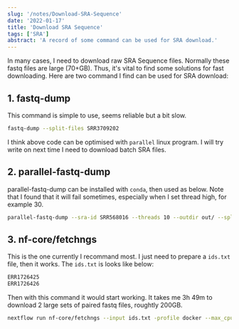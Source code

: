 ```yaml
---
slug: '/notes/Download-SRA-Sequence'
date: '2022-01-17'
title: 'Download SRA Sequence'
tags: ['SRA']
abstract: 'A record of some command can be used for SRA download.'
---
```


In many cases, I need to download raw SRA Sequence files. Normally these fastq files are large (70+GB). Thus, it's vital to find some solutions for fast downloading. Here are two command I find can be used for SRA download:

## 1. fastq-dump

This command is simple to use, seems reliable but a bit slow.

```bash
fastq-dump --split-files SRR3709202
```

I think above code can be optimised with `parallel` linux program. I will try write on next time I need to download batch SRA files.

## 2. parallel-fastq-dump

parallel-fastq-dump can be installed with `conda`, then used as below. Note that I found that it will fail sometimes, especially when I set thread high, for example 30.

```bash
parallel-fastq-dump --sra-id SRR568016 --threads 10 --outdir out/ --split-files --gzip --tmpdir /data/Tian/myTMP
```

## 3. nf-core/fetchngs

This is the one currently I recommand most. I just need to prepare a `ids.txt` file, then it works. The `ids.txt` is looks like below:

```bash
ERR1726425
ERR1726426
```

Then with this command it would start working. It takes me 3h 49m to download 2 large sets of paired fastq files, roughtly 200GB.

```bash
nextflow run nf-core/fetchngs --input ids.txt -profile docker --max_cpus 20
```